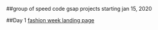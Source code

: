 ##group of speed code gsap projects starting jan 15, 2020

##Day 1 [fashion week landing page](https://vimeo.com/666376413/4f36dcad98)
